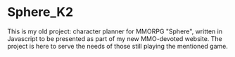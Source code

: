 # Sphere_K2
This is my old project: character planner for MMORPG "Sphere", written in Javascript to be presented as part of my new MMO-devoted website. 
The project is here to serve the needs of those still playing the mentioned game. 
